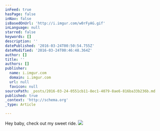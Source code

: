 ```yaml
---
inFeed: true
hasPage: false
inNav: false
isBasedOnUrl: 'http://i.imgur.com/w0rFyAG.gif'
inLanguage: null
starred: false
keywords: []
description: ''
datePublished: '2016-03-24T00:50:54.755Z'
dateModified: '2016-03-24T00:46:48.364Z'
author: []
title: ''
authors: []
publisher:
  name: i.imgur.com
  domain: i.imgur.com
  url: null
  favicon: null
sourcePath: _posts/2016-03-24-0551cb11-8ec1-4079-8ae6-816ba33b236b.md
published: true
_context: 'http://schema.org'
_type: Article

---
```

Hey baby, check out my sweet ride.
![](http://i.imgur.com/w0rFyAG.gif)